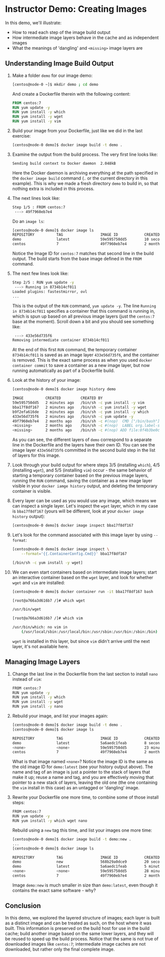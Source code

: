 # Instructor Demo: Creating Images

In this demo, we'll illustrate:

 - How to read each step of the image build output
 - How intermediate image layers behave in the cache and as independent images
 - What the meanings of 'dangling' and `<missing>` image layers are

## Understanding Image Build Output

1.  Make a folder `demo` for our image demo:

    ```bash
    [centos@node-0 ~]$ mkdir demo ; cd demo
    ```

    And create a Dockerfile therein with the following content:

    ```Dockerfile
    FROM centos:7
    RUN yum update -y
    RUN yum install -y which
    RUN yum install -y wget
    RUN yum install -y vim
    ```

2.  Build your image from your Dockerfile, just like we did in the last exercise:

    ```bash
    [centos@node-0 demo]$ docker image build -t demo .
    ```

3.  Examine the output from the build process. The very first line looks like:

    ```bash
    Sending build context to Docker daemon  2.048kB
    ```

    Here the Docker daemon is archiving everything at the path specified in the `docker image build` command (`.` or the current directory in this example). This is why we made a fresh directory `demo` to build in, so that nothing extra is included in this process.

4.  The next lines look like:

    ```bash
    Step 1/5 : FROM centos:7
     ---> 49f7960eb7e4
    ```

    Do an `image ls`:

    ```bash
    [centos@node-0 demo]$ docker image ls
    REPOSITORY          TAG                 IMAGE ID            CREATED             SIZE
    demo                latest              59e595750dd5        10 seconds ago      645MB
    centos              7                   49f7960eb7e4        2 months ago        200MB
    ```

    Notice the Image ID for `centos:7` matches that second line in the build output. The build starts from the base image defined in the `FROM` command.

5.  The next few lines look like:

    ```bash
    Step 2/5 : RUN yum update -y
     ---> Running in 8734b14cf011
    Loaded plugins: fastestmirror, ovl
    ...
    ```

    This is the output of the `RUN` command, `yum update -y`. The line `Running in 8734b14cf011` specifies a container that this command is running in, which is spun up based on all previous image layers (just the `centos:7` base at the moment). Scroll down a bit and you should see something like:

    ```bash
     ---> 433e56d735f6
    Removing intermediate container 8734b14cf011
    ```

    At the end of this first `RUN` command, the temporary container `8734b14cf011` is saved as an image layer `433e56d735f6`, and the container is removed. This is the exact same process as when you used `docker container commit` to save a container as a new image layer, but now running automatically as part of a Dockerfile build.

6.  Look at the history of your image:

    ```bash
    [centos@node-0 demo]$ docker image history demo

    IMAGE          CREATED         CREATED BY                                      SIZE  
    59e595750dd5   2 minutes ago   /bin/sh -c yum install -y vim                   142MB               
    bba17f8df167   2 minutes ago   /bin/sh -c yum install -y wget                  87MB                
    b9f2efa616de   2 minutes ago   /bin/sh -c yum install -y which                 86.6MB              
    433e56d735f6   2 minutes ago   /bin/sh -c yum update -y                        129MB               
    49f7960eb7e4   2 months ago    /bin/sh -c #(nop)  CMD ["/bin/bash"]            0B                  
    <missing>      2 months ago    /bin/sh -c #(nop)  LABEL org.label-schema....   0B                  
    <missing>      2 months ago    /bin/sh -c #(nop) ADD file:8f4b3be0c1427b1...   200MB    
    ```

    As you can see, the different layers of `demo` correspond to a separate line in the Dockerfile and the layers have their own ID. You can see the image layer `433e56d735f6` committed in the second build step in the list of layers for this image.

7.  Look through your build output for where steps 3/5 (installing `which`), 4/5 (installing `wget`), and 5/5 (installing `vim`) occur - the same behavior of starting a temporary container based on the previous image layers, running the `RUN` command, saving the container as a new image layer visible in your `docker iamge history` output, and deleting the temporary container is visible.

8.  Every layer can be used as you would use any image, which means we can inspect a single layer. Let's inspect the `wget` layer, which in my case is `bba17f8df167` (yours will be different, look at your `docker image history` output):

    ```bash
    [centos@node-0 demo]$ docker image inspect bba17f8df167
    ```

9.  Let's look for the command associated with this image layer by using `--format`:

    ```bash
    [centos@node-0 demo]$ docker image inspect \
        --format='{{.ContainerConfig.Cmd}}' bba17f8df167

    [/bin/sh -c yum install -y wget]
    ```

10. We can even start containers based on intermediate image layers; start an interactive container based on the `wget` layer, and look for whether `wget` and `vim` are installed:

    ```bash
    [centos@node-0 demo]$ docker container run -it bba17f8df167 bash 

    [root@a766a3d616b7 /]# which wget

    /usr/bin/wget

    [root@a766a3d616b7 /]# which vim

    /usr/bin/which: no vim in 
        (/usr/local/sbin:/usr/local/bin:/usr/sbin:/usr/bin:/sbin:/bin)
    ```

    `wget` is installed in this layer, but since `vim` didn't arrive until the next layer, it's not available here.

## Managing Image Layers

1.  Change the last line in the Dockerfile from the last section to install `nano` instead of `vim`:

    ```bash
    FROM centos:7
    RUN yum update -y
    RUN yum install -y which
    RUN yum install -y wget
    RUN yum install -y nano
    ```

2.  Rebuild your image, and list your images again:

    ```bash
    [centos@node-0 demo]$ docker image build -t demo .
    [centos@node-0 demo]$ docker image ls

    REPOSITORY          TAG                 IMAGE ID            CREATED             SIZE
    demo                latest              5a6aedc1feab        8 seconds ago       590MB
    <none>              <none>              59e595750dd5        23 minutes ago      645MB
    centos              7                   49f7960eb7e4        2 months ago        200MB
    ```

    What is that image named `<none>`? Notice the image ID is the same as the old image ID for `demo:latest` (see your history output above). The name and tag of an image is just a pointer to the stack of layers that make it up; reuse a name and tag, and you are effectively moving that pointer to a new stack of layers, leaving the old one (the one containing the `vim` install in this case) as an untagged or 'dangling' image.

3.  Rewrite your Dockerfile one more time, to combine some of those install steps:

    ```bash
    FROM centos:7
    RUN yum update -y
    RUN yum install -y which wget nano
    ```

    Rebuild using a `new` tag this time, and list your images one more time:

    ```bash
    [centos@node-0 demo]$ docker image build -t demo:new .
    ...
    [centos@node-0 demo]$ docker image ls

    REPOSITORY          TAG                 IMAGE ID            CREATED             SIZE
    demo                new                 568b29a0dce9        20 seconds ago      416MB
    demo                latest              5a6aedc1feab        5 minutes ago       590MB
    <none>              <none>              59e595750dd5        28 minutes ago      645MB
    centos              7                   49f7960eb7e4        2 months ago        200MB    
    ```    

    Image `demo:new` is much smaller in size than `demo:latest`, even though it contains the exact same software - why?

## Conclusion

In this demo, we explored the layered structure of images; each layer is built as a distinct image and can be treated as such, on the host where it was built. This information is preserved on the build host for use in the build cache; build another image based on the same lower layers, and they will be reused to speed up the build process. Notice that the same is not true of downloaded images like `centos:7`; intermediate image caches are not downloaded, but rather only the final complete image.
